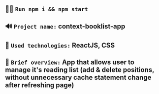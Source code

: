 ## 👨‍💻 `Run npm i && npm start`

## 🔊 `Project name:` context-booklist-app

## 🔧 `Used technologies:` ReactJS, CSS

## 👀 `Brief overview:` App that allows user to manage it's reading list (add & delete positions, without unnecessary cache statement change after refreshing page)

